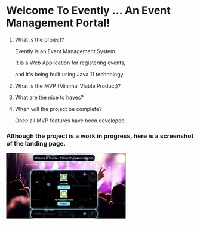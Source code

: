 # Welcome To Evently ... An Event Management Portal!

1. What is the project?

    Evently is an Event Management System. 
    
    It is a Web Application for registering events,
    
    and it's being built using Java 11 technology.

2. What is the MVP (Minimal Viable Product)?


3. What are the nice to haves?


4. When will the project be complete?
    
    Once all MVP features have been developed.
    
    
### Although the project is a work in progress, here is a screenshot of the landing page.


![Image description](web/screenshot.jpeg)
